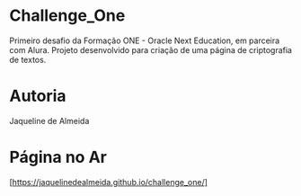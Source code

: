 # Challenge_One
Primeiro desafio da Formação ONE - Oracle Next Education, em parceira com Alura. Projeto desenvolvido para criação de uma página de criptografia de textos.

# Autoria

Jaqueline de Almeida

# Página no Ar
[https://jaquelinedealmeida.github.io/challenge_one/]

